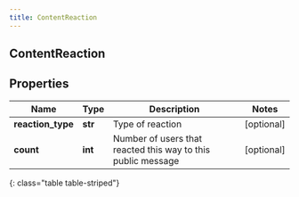 ```yaml
---
title: ContentReaction
---
```

## ContentReaction

## Properties

|Name | Type | Description | Notes|
|------------ | ------------- | ------------- | -------------|
| **reaction_type** | **str** | Type of reaction | [optional] |
| **count** | **int** | Number of users that reacted this way to this public message | [optional] |
{: class="table table-striped"}


